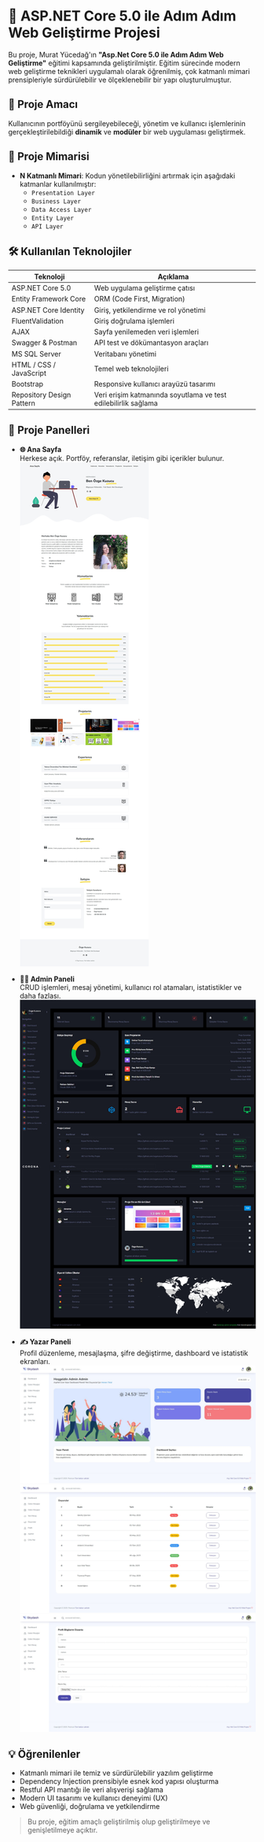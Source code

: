 # 🚀 ASP.NET Core 5.0 ile Adım Adım Web Geliştirme Projesi

Bu proje, Murat Yücedağ'ın **"Asp.Net Core 5.0 ile Adım Adım Web Geliştirme"** eğitimi kapsamında geliştirilmiştir. Eğitim sürecinde modern web geliştirme teknikleri uygulamalı olarak öğrenilmiş, çok katmanlı mimari prensipleriyle sürdürülebilir ve ölçeklenebilir bir yapı oluşturulmuştur.

## 🎯 Proje Amacı
Kullanıcının portföyünü sergileyebileceği, yönetim ve kullanıcı işlemlerinin gerçekleştirilebildiği **dinamik** ve **modüler** bir web uygulaması geliştirmek.

## 🧱 Proje Mimarisi

- **N Katmanlı Mimari**: Kodun yönetilebilirliğini artırmak için aşağıdaki katmanlar kullanılmıştır:
  - `Presentation Layer` 
  - `Business Layer`
  - `Data Access Layer`
  - `Entity Layer`
  - `API Layer`
    
## 🛠️ Kullanılan Teknolojiler

| Teknoloji                     | Açıklama                                                                 |
|------------------------------|--------------------------------------------------------------------------|
| ASP.NET Core 5.0             | Web uygulama geliştirme çatısı                                          |
| Entity Framework Core        | ORM (Code First, Migration)                                             |
| ASP.NET Core Identity        | Giriş, yetkilendirme ve rol yönetimi                                    |
| FluentValidation             | Giriş doğrulama işlemleri                                               |
| AJAX                         | Sayfa yenilemeden veri işlemleri                                        |
| Swagger & Postman            | API test ve dökümantasyon araçları                                     |
| MS SQL Server                | Veritabanı yönetimi                                                     |
| HTML / CSS / JavaScript      | Temel web teknolojileri                                                 |
| Bootstrap                    | Responsive kullanıcı arayüzü tasarımı                                   |
| Repository Design Pattern    | Veri erişim katmanında soyutlama ve test edilebilirlik sağlama          |

## 🧩 Proje Panelleri

- **🌐 Ana Sayfa**  
  Herkese açık. Portföy, referanslar, iletişim gibi içerikler bulunur.
![Açıklama](/images/fullpage.jpeg)

- **🧑‍💼 Admin Paneli**  
  CRUD işlemleri, mesaj yönetimi, kullanıcı rol atamaları, istatistikler ve daha fazlası.
![Açıklama](/images/panel1.jpeg)

- **✍️ Yazar Paneli**  
  Profil düzenleme, mesajlaşma, şifre değiştirme, dashboard ve istatistik ekranları.
![Açıklama](/images/panel2.jpeg)
![Açıklama](/images/panel3.jpeg)
![Açıklama](/images/panel4.jpeg)

## 💡 Öğrenilenler

- Katmanlı mimari ile temiz ve sürdürülebilir yazılım geliştirme
- Dependency Injection prensibiyle esnek kod yapısı oluşturma
- Restful API mantığı ile veri alışverişi sağlama
- Modern UI tasarımı ve kullanıcı deneyimi (UX)
- Web güvenliği, doğrulama ve yetkilendirme


> Bu proje, eğitim amaçlı geliştirilmiş olup geliştirilmeye ve genişletilmeye açıktır.
